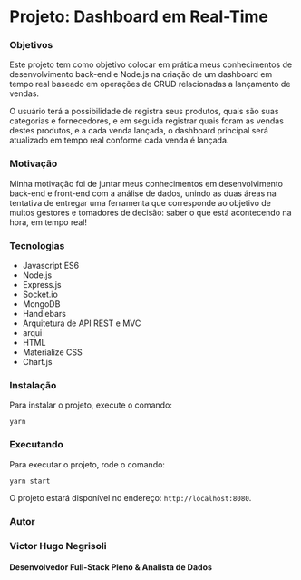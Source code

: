 # Projeto: Dashboard em Real-Time

### Objetivos

Este projeto tem como objetivo colocar em prática meus conhecimentos de desenvolvimento back-end e Node.js 
na criação de um dashboard em tempo real baseado em operações de CRUD relacionadas a lançamento de vendas.

O usuário terá a possibilidade de registra seus produtos, quais são suas categorias e fornecedores, e em seguida
registrar quais foram as vendas destes produtos, e a cada venda lançada, o dashboard principal será atualizado 
em tempo real conforme cada venda é lançada.

### Motivação

Minha motivação foi de juntar meus conhecimentos em desenvolvimento back-end e front-end com a análise de dados,
unindo as duas áreas na tentativa de entregar uma ferramenta que corresponde ao objetivo de muitos gestores e 
tomadores de decisão: saber o que está acontecendo na hora, em tempo real!

### Tecnologias

* Javascript ES6
* Node.js
* Express.js
* Socket.io
* MongoDB
* Handlebars
* Arquitetura de API REST e MVC
* arqui
* HTML
* Materialize CSS
* Chart.js

### Instalação

Para instalar o projeto, execute o comando:

`yarn`

### Executando

Para executar o projeto, rode o comando:

`yarn start`

O projeto estará disponível no endereço: `http://localhost:8080`.

### Autor

### Victor Hugo Negrisoli
#### Desenvolvedor Full-Stack Pleno & Analista de Dados
